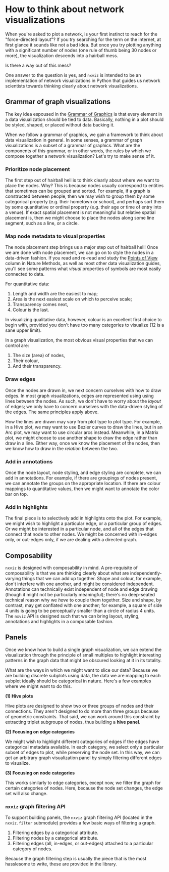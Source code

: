 # How to think about network visualizations

When you're asked to plot a network,
is your first instinct to reach for the "force-directed layout"?
If you try searching for the term on the internet,
at first glance it sounds like not a bad idea.
But once you try plotting anything with a significant number of nodes
(one rule of thumb being 30 nodes or more),
the visualization descends into a hairball mess.

Is there a way out of this mess?

One answer to the question is yes,
and `nxviz` is intended to be
an implementation of network visualizations in Python
that guides us network scientists towards thinking clearly
about network visualizations.

## Grammar of graph visualizations

The key idea espoused in the [Grammar of Graphics][gog]
is that every element in a data visualization should be tied to data.
Basically, nothing in a plot should be styled, shaped, or placed
without data backing it.

[gog]: https://www.springer.com/gp/book/9780387245447

When we follow a grammar of graphics,
we gain a framework to think about data visualization in general.
In some senses, a grammar of graph visualizations is a subset of
a grammar of graphics.
What are the components of this grammar,
or in other words,
the rules by which we compose together a network visualization?
Let's try to make sense of it.

### Prioritize node placement

The first step out of hairball hell
is to think clearly about where we want to place the nodes.
Why?
This is because nodes usually correspond to entities
that sometimes can be grouped and sorted.
For example, if a graph is constructed between people,
then we may wish to group them by some categorical property
(e.g. their hometown or school),
and perhaps sort them by some quantitative or ordinal property
(e.g. their age or time of entry into a venue).
If exact spatial placement is not meaningful
but relative spatial placement is,
then we might choose to place the nodes along some line segment,
such as a line, or a circle.

### Map node metadata to visual properties

The node placement step brings us a major step out of hairball hell!
Once we are done with node placement,
we can go on to style the nodes in a data-driven fashion.
If you read and re-read and study
the [Points of View][pov] column in Nature Methods,
as well as most other data visualization guides,
you'll see some patterns what _visual_ properties of symbols
are most easily connected to data.

[pov]: http://blogs.nature.com/methagora/2013/07/data-visualization-points-of-view.html

For quantitative data:

1. Length and width are the easiest to map;
2. Area is the next easiest scale on which to perceive scale;
3. Transparency comes next,
4. Colour is the last.

In visualizing qualitative data, however,
colour is an excellent first choice to begin with,
provided you don't have too many categories to visualize
(12 is a sane upper limit).

In a graph visualization,
the most obvious visual properties that we can control are:

1. The size (area) of nodes,
2. Their colour,
3. And their transparency.

### Draw edges

Once the nodes are drawn in, we next concern ourselves with how to draw edges.
In most graph visualizations,
edges are represented using using lines between the nodes.
As such, we don't have to worry about the _layout_ of edges;
we only have to concern ourselves with
the data-driven styling of the edges.
The same principles apply above.

How the lines are drawn may vary from plot type to plot type.
For example, in a Hive plot,
we may want to use Bezier curves to draw the lines,
but in an Arc plot, we may want to use circular arcs instead.
Meanwhile, in a Matrix plot,
we might choose to use another shape to draw the edge
rather than draw in a line.
Either way, once we know the placement of the nodes,
then we know how to draw in the _relation_ between the two.

### Add in annotations

Once the node layout, node styling, and edge styling are complete,
we can add in annotations.
For example, if there are groupings of nodes present,
we can annotate the groups on the appropriate location.
If there are colour mappings to quantitative values,
then we might want to annotate the color bar on top.

### Add in highlights

The final piece is to selectively add in highlights onto the plot.
For example, we might wish to highlight a particular edge,
or a particular group of edges.
Or we might be interested in a particular node,
and all of the edges that connect that node to other nodes.
We might be concerned with in-edges only,
or out-edges only,
if we are dealing with a directed graph.

## Composability

`nxviz` is designed with composability in mind.
A pre-requisite of composability
is that we are thinking clearly
about what are independently-varying things
that we can add up together.
Shape and colour, for example, don't interfere with one another,
and might be considered independent.
Annotations can technically exist independent of node and edge drawing
(though it might not be particularly meaningful);
there's no deep-seated technical reason why we _have_ to couple them together.
Size and shape, by contrast, may get conflated with one another;
for example, a square of side 4 units
is going to be perceptually smaller than a circle of radius 4 units.
The `nxviz` API is designed such that
we can bring layout, styling, annotations and highlights
in a composable fashion.

## Panels

Once we know how to build a single graph visualization,
we can extend the visualization through the principle of small multiples
to highlight interesting patterns in the graph data
that might be obscured looking at it in its totality.

What are the ways in which we might want to slice our data?
Because we are building discrete subplots using data,
the data we are mapping to each subplot
ideally should be categorical in nature.
Here's a few examples where we might want to do this.

**(1) Hive plots**

Hive plots are designed to show
two or three groups of nodes and their connections.
They aren't designed to do more than three groups
because of geometric constraints.
That said, we can work around this constraint
by extracting triplet subgroups of nodes,
thus building a **hive panel**.

**(2) Focusing on edge categories**

We might wish to highlight different categories of edges
if the edges have categorical metadata available.
In each category, we select only a particular subset of edges to plot,
while preserving the node set.
In this way, we can get an arbitrary graph visualization panel
by simply filtering different edges to visualize.

**(3) Focusing on node categories**

This works similarly to edge categories,
except now, we filter the graph for certain categories of nodes.
Here, because the node set changes, the edge set will also change.

### `nxviz` graph filtering API

To support building panels,
the `nxviz` graph filtering API (located in the `nxviz.filter` submodule)
provides a few basic ways of filtering a graph.

1. Filtering edges by a categorical attribute.
2. Filtering nodes by a categorical attribute.
3. Filtering edges (all, in-edges, or out-edges)
attached to a particular category of nodes.

Because the graph filtering step is usually the piece
that is the most hasslesome to write,
these are provided in the library.
